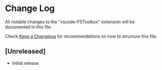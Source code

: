# Change Log

All notable changes to the "vscode-FSToolbox" extension will be documented in this file.

Check [Keep a Changelog](http://keepachangelog.com/) for recommendations on how to structure this file.

## [Unreleased]

- Initial release